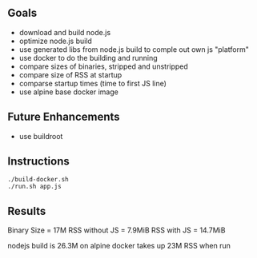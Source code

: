 ## Goals
- download and build node.js
- optimize node.js build
- use generated libs from node.js build to comple out own js "platform"
- use docker to do the building and running
- compare sizes of binaries, stripped and unstripped
- compare size of RSS at startup
- comparse startup times (time to first JS line)
- use alpine base docker image

## Future Enhancements
- use buildroot

## Instructions
```
./build-docker.sh
./run.sh app.js
```

## Results
Binary Size = 17M
RSS without JS = 7.9MiB
RSS with JS = 14.7MiB

nodejs build is 26.3M on alpine docker
takes up 23M RSS when run
